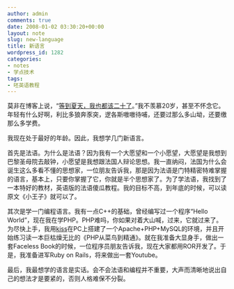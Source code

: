 ```yaml
---
author: admin
comments: true
date: 2008-01-02 03:30:20+00:00
layout: note
slug: new-language
title: 新语言
wordpress_id: 1282
categories:
- notes
- 学点技术
tags:
- 呸英语教程
---
```


莫非在博客上说，“[等到夏天，我也都该二十了](http://motalk.yculblog.com/post.2784621.html)。”我不羡慕20岁，甚至不怀念它。年轻有什么好啊，利比多狼奔豕突，逻各斯嗷嗷待哺，还要过那么多山坳，还要缴那么多学费。

我现在处于最好的年龄。因此，我想学几门新语言。

首先是法语。为什么是法语？因为我有一个大愿望和一个小愿望，大愿望是我想到巴黎圣母院去敲钟，小愿望是我想跟法国人辩论思想。我一直纳闷，法国为什么会诞生这么多看不懂的思想家，一位朋友告诉我，那是因为法语是门特精密特难掌握的语言，基本上，只要你掌握了它，你就是半个思想家了。为了学法语，我找到了一本特好的教材，英语版的法语傻瓜教程。我的目标不高，到年底的时候，可以读原文《小王子》就可以了。

其次是学一门编程语言。我有一点C++的基础，曾经编写过一个程序“Hello World”，现在我在学PHP。PHP难吗，你如果对着大山喊，过来，它就过来了。为尽快上手，我用[kiss](http://chin.bokee.com/5005482.html)在PC上搭建了一个Apache+PHP+MySQL的环境，并且开始练习读一本巨枯燥无比的《PHP从菜鸟到精通》。就在我准备大显身手，做出一套Faceless Book的时候，一位程序员朋友告诉我，现在大家都用ROR开发了。于是，我准备进军Ruby on Rails，将来做出一套Youtube。

最后，我最想学的语言是实话。会不会法语和编程并不重要，大声而清晰地说出自己的想法才是要紧的，否则人格难保不分裂。

